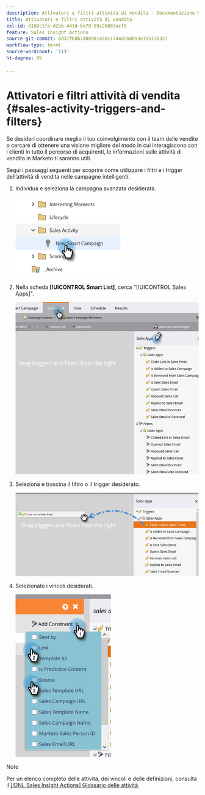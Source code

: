 ```yaml
---
description: Attivatori e filtri attività di vendita - Documentazione Marketo - Documentazione del prodotto
title: Attivatori e filtri attività di vendita
exl-id: d180c1fa-d2bb-443d-ba78-59c26083acf5
feature: Sales Insight Actions
source-git-commit: 0d37fbdb7d08901458c1744dc68893e155176327
workflow-type: tm+mt
source-wordcount: '113'
ht-degree: 0%

---
```


# Attivatori e filtri attività di vendita {#sales-activity-triggers-and-filters}

Se desideri coordinare meglio il tuo coinvolgimento con il team delle vendite o cercare di ottenere una visione migliore del modo in cui interagiscono con i clienti in tutto il percorso di acquirenti, le informazioni sulle attività di vendita in Marketo ti saranno utili.

Segui i passaggi seguenti per scoprire come utilizzare i filtri e i trigger dell’attività di vendita nelle campagne intelligenti.

1. Individua e seleziona la campagna avanzata desiderata.

   ![](assets/sales-activity-triggers-and-filters-1.png)

1. Nella scheda **[!UICONTROL Smart List]**, cerca &quot;[!UICONTROL Sales Apps]&quot;.

   ![](assets/sales-activity-triggers-and-filters-2.png)

1. Seleziona e trascina il filtro o il trigger desiderato.

   ![](assets/sales-activity-triggers-and-filters-3.png)

1. Selezionate i vincoli desiderati.

   ![](assets/sales-activity-triggers-and-filters-4.png)

>[!NOTE]
>
>Per un elenco completo delle attività, dei vincoli e delle definizioni, consulta il [[!DNL Sales Insight Actions] Glossario delle attività](/help/marketo/product-docs/marketo-sales-insight/actions/marketo/sales-insight-actions-activity-glossary.md).
